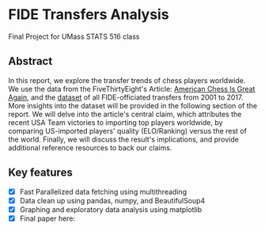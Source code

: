 # FIDE Transfers Analysis
Final Project for UMass STATS 516 class

## Abstract

In this report, we explore the transfer trends of chess players worldwide. We use the data from the FiveThirtyEight's Article: [American Chess Is Great Again](https://fivethirtyeight.com/features/american-chess-is-great-again/), and the [dataset](https://github.com/fivethirtyeight/data/tree/master/chess-transfers) of all FIDE-officiated transfers from 2001 to 2017. More insights into the dataset will be provided in the following section of the report. We will delve into the article's central claim, which attributes the recent USA Team victories to importing top players worldwide, by comparing US-imported players' quality (ELO/Ranking) versus the rest of the world. Finally, we will discuss the result's implications, and provide additional reference resources to back our claims.

## Key features
- [x] Fast Parallelized data fetching using multithreading
- [x] Data clean up using pandas, numpy, and BeautifulSoup4
- [x] Graphing and exploratory data analysis using matplotlib
- [x] Final paper here: 

